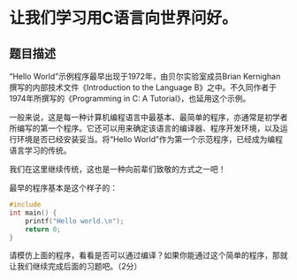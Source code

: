 # 让我们学习用C语言向世界问好。

## 题目描述

“Hello World”示例程序最早出现于1972年，由贝尔实验室成员Brian Kernighan撰写的内部技术文件《Introduction to the Language B》之中。不久同作者于1974年所撰写的《Programming in C: A Tutorial》，也延用这个示例。

 一般来说，这是每一种计算机编程语言中最基本、最简单的程序，亦通常是初学者所编写的第一个程序。它还可以用来确定该语言的编译器、程序开发环境，以及运行环境是否已经安装妥当。将“Hello World”作为第一个示范程序，已经成为编程语言学习的传统。 

我们在这里继续传统，这也是一种向前辈们致敬的方式之一吧！ 

最早的程序基本是这个样子的： 

```C
#include  
int main() {
	printf("Hello world.\n");
	return 0; 
} 
```

请模仿上面的程序，看看是否可以通过编译？如果你能通过这个简单的程序，那就让我们继续完成后面的习题吧。（2分）
